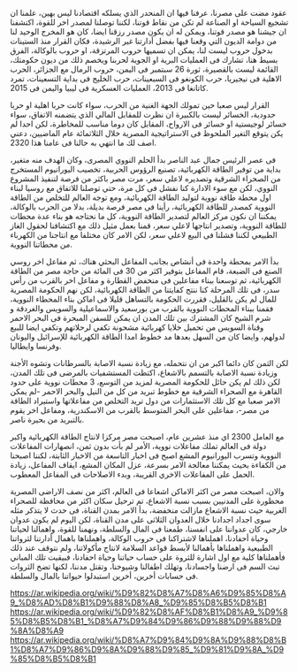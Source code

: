 
عقود مضت على مصرنا، عرفنا فيها ان المنحدر الذي يسلكه اقتصادنا ليس بهين، علمنا ان
تشجيع السياحة او الصناعة لم تكن من نقاط قوتنا، لكننا توصلنا لمصدر اخر للقوة،
اكتشفنا ان جيشنا هو مصدر قوتنا، ويمكن له ان يكون مصدر رزقنا ايضا، كان هو المخرج
الوحيد لنا من دوامة الديون التي وقعنا فيها بفضل أدارتنا غير الرشيدة، فكان القرار
منذ الستينات بدخول حروب ليست لنا، يمكن ان تسميها حروب المرتزقة، او حروب
بالوكالة، الفرق بسيط هنا، تشارك فى العمليات البرية او الجوية لحربنا ويخصم ذلك من
ديون حكومتك، القائمة ليست بالقصيرة، ثورة 26 سبتمبر فى اليمن، حروب الرمال مع
الجزائر، الحرب الاهلية فى نيجيريا، حرب الكونغو فى السبعينات، حرب الخليج فى بداية
التسعينات، تمرد كاتانغا فى 2013، العمليات العسكرية فى ليبيا واليمن فى 2015.

القرار ليس صعبا حين تمولك الجهة الغنية من الحرب، سواء كانت حربا اهلية او حربا
حدودية، الخسائر ليست بالكبيرة ان نظرت للمقابل المالي الذي يتضمنه الاتفاق، سواء
خسائر لوجيستية او خسائر فى الارواح، المقابل كان دوما مناسب للمخاطرة، لكن احدا لم
يكن يتوقع التغير الملحوظ فى الاستراتيجية المصرية خلال الثلاثمائة عام الماضيين،
دعني اصف لك ما انتهي به حالنا فى عامنا هذا 2320.

فى عصر الرئيس جمال عبد الناصر بدأ الحلم النووي المصرى، وكان الهدف منه متغير،
بداية من توفير الطاقة الكهربائية، تصنيع الرؤوس الحربية، تخصيب اليورانيوم
المستخرج من الصحراء الشرقية وتصديره لاعلي سعر، مرت مصر باكثر من فرصة لتنفيذ
المشروع النووي، لكن مع سوء الادارة كنا نفشل فى كل مرة، حتي توصلنا للاتفاق مع
روسيا لبناء اول محطة طاقة نووية لتوليد الطاقة الكهربائية، ومع توجه العالم للتخلص
من الطاقة النووية كمصدر للطاقة الكهربائية، رأينا فى مصر فرصة بديلة، بدلا من
الحرب بالوكالة، يمكننا ان نكون مركز العالم لتصدير الطاقة النووية، كل ما نحتاجه
هو بناء عدة محطات للطاقة النووية، وتصدير انتاجها لاعلي سعر، قمنا بعمل مثيل ذلك
مع اكتشافنا لحقول الغاز الطبيعي لكننا فشلنا فى البيع لاعلي سعر، لكن الامر كان
مختلفا مع انتاجنا من الكهرباء من محطاتنا النووية.

بدأ الامر بمحطة واحدة فى أنشاص بجانب المفاعل البحثي هناك، ثم مفاعل اخر روسي
الصنع فى الضبعة، قام المفاعل بتوفير اكثر من 30 فى المائة من حاجة مصر من الطاقة
الكهربائية، ثم توسعنا ببناء مفاعلين فى منخفض القطارة و مفاعل اخر بالقرب من رأس
سدر، فى تلك المرحلة كنا ننتج كفايتنا من الطاقة الكهربائية، لكن نهم الحكومة
المصرية للمال لم يكن بالقليل، فقررت الحكومة بالتساهل قليلا فى اماكن بناء المحطاء
النووية، فقمنا ببناء المحطات النووية بالقرب من بورسعيد والاسماعيلية والسويس
والغردقة و شرم الشيخ كان المشترك بين تلك المدن ان يمكن للسفن المبحرة فى البحر
الاحمر وقناة السويس من تحميل خلايا كهربائية مشحونة تكفي لرحلاتهم وتكفي ايضا
للبيع لدولهم، وايضا كان من السهل بعدها مد خطوط امدا الطاقة الكهربائية للإسرائيل
واليونان وفرنسا وايطاليا.

لكن الثمن كان دائما اكبر من ان نتحمله، مع زيادة نسبة الاصابة بالسرطانات وتشوه
الأجنة وزيادة نسبة الاصابة بالتسمم بالاشعاع، اكتظت المستشفيات بالمرضى فى تلك
المدن، لكن ذلك لم يكن حائل للحكومة المصرية لمزيد من التوسع، 3 محطات نووية على
حدود القاهرة مع الصحراء الشرقية مع خطوط تبريد من كل من النيل والبحر الاحمر -لم
يمكن الامر صعبا مع كل تلك الاستثمارات من دول تريد التخلص من مفاعلاتها واستيراد
الطاقة من مصر-، مفاعلين على البحر المتوسط بالقرب من الاسكندرية، ومفاعل اخر يقوم
بالتبريد من بحيرة ناصر.

مع العامل 2300 اي منذ عشرين عام، اصبحت مصر مركزا لانتاج الطاقة الكهربائية واكبر
دولة فى العالم تملك مفاعلات نووية، الأمر لم بأت بدون ثمن، انصهارات المفاعلات
النووية وتسرب اليورانيوم المشع اصبح فى اخبار التاسعة من الاخبار الثابتة، لكننا
اصبحنا من الكفاءة بحيث يمكننا معالجة الامر بسرعة، عزل المكان المشع، ايقاف
المفاعل، زيادة الحمل على المفاعلات الاخري القريبة، وبدء الاصلاحات فى المفاعل
المعطوب.

والان، اصبحت مصر من اكثر الاماكن اشعاعا فى العالم، اكثر من نصف الاراضى المصرية
محظورة على المدنيين بسبب نسبة الاشعاع، تم ترحيل سكان اكثر من محافظة للصحراء
الغربية حيث نسبة الاشعاع مازالت منخفضة، بدأ الامر بمدن القناة، فى حدث لا يتذكر
مثله سوى اجداد اجدادنا خلال العدوان الثلاثى على مدن القناة، لكن اليوم لم يكون
عدوان خارجي، كان عدواننا على انفسنا، طمعنا فى المال والسلطة، ونهمنا للقوة،
واهمالنا لحياتنا وحياة أحفادنا، اهملناها لاشتراكنا فى حروب الوكالة، واهملناها
باهمال أدارتنا لثرواتنا الطبيعية واهملناها بأهمالنا لأبسط قواعد السلامة لانتاج
مأكولاتنا، ولم نتوقف عند ذلك فأهملناها كلية مع اول اشارة للثروة على حساب حياتنا
وحياة احفادنا، فبيقيت تلك المباني تبث السم فى ارضنا واجسادنا، وتهلك اطفالنا
وشيوخنا، وتقتل مدننا، لكنها تضخ الثروات فى حسابات أخرين، أخرين استبدلوا حيواتنا
بالمال والسلطة.

<https://ar.wikipedia.org/wiki/%D9%82%D8%A7%D8%A6%D9%85%D8%A9_%D8%AD%D8%B1%D9%88%D8%A8_%D9%85%D8%B5%D8%B1>
<https://ar.wikipedia.org/wiki/%D9%82%D8%AF%D8%B1%D8%A9_%D9%85%D8%B5%D8%B1_%D8%A7%D9%84%D9%86%D9%88%D9%88%D9%8A%D8%A9>
<https://ar.wikipedia.org/wiki/%D8%A7%D9%84%D9%8A%D9%88%D8%B1%D8%A7%D9%86%D9%8A%D9%88%D9%85_%D9%81%D9%8A_%D9%85%D8%B5%D8%B1>
